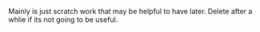 Mainly is just scratch work that may be helpful to have later. Delete after a whlie if its not going to be useful.